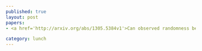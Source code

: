 ```yaml
---
published: true
layout: post
papers:
- <a href='http://arxiv.org/abs/1305.5384v1'>Can observed randomness be certified to be fully intrinsic?, Dhara2013</a>

category: lunch
---
```

